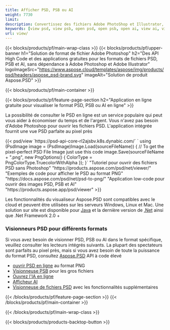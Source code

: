 ```yaml
---
title: Afficher PSD, PSB ou AI
weight: 7730
limit: 
description: Convertissez des fichiers Adobe PhotoShop et Illustrator, des images et d'autres formats
keywords: [view psd, view psb, open psd, open psb, open ai, view ai, view image, open photoshop file, open illustrator file]
url: view/
---
```


{{< blocks/products/pf/main-wrap-class >}}
{{< blocks/products/pf/upper-banner h1="Solution de format de fichier Adobe Photoshop" h2="Des API High Code et des applications gratuites pour les formats de fichiers PSD, PSB et AI, sans dépendance à Adobe Photoshop et Adobe Illustrator" logoImageSrc="https://www.aspose.cloud/templates/aspose/img/products/psd/headers/aspose_psd-brand.svg" imageAlt="Solution de produit Aspose.PSD" >}}

{{< blocks/products/pf/main-container >}}

{{< blocks/products/pf/feature-page-section h2="Application en ligne gratuite pour visualiser le format PSD, PSB ou AI en ligne" >}}
<p>La possibilité de consulter le PSD en ligne est un service populaire qui peut vous aider à économiser du temps et de l'argent. Vous n'avez pas besoin d'Adobe Photoshop pour ouvrir les fichiers PSD. L'application intégrée fournit une vue PSD parfaite au pixel près</p>
{{< psd/view `https://psd-api-core-rl2ajsbv.k8s.dynabic.com/` 
`    using (PsdImage image = (PsdImage)Image.Load(sourceFileName))
    {
        // To get the pixel-perfect PSD File Image just use this code
        image.Save(sourceFileName + ".png",  new PngOptions() {  ColorType = PngColorType.TruecolorWithAlpha });
    }` 
"Tutoriel pour ouvrir des fichiers PSD sans Photoshop" "https://products.aspose.com/psd/net/viewer/" 
"Exemples de code pour afficher le PSD au format PNG"  "https://docs.aspose.com/psd/net/psd-to-png/" 
"Application low-code pour ouvrir des images PSD, PSB et AI" "https://products.aspose.app/psd/viewer" >}}
<p>Les fonctionnalités du visualiseur Aspose.PSD sont compatibles avec le cloud et peuvent être utilisées sur les serveurs Windows, Linux et Mac. Une solution sur site est disponible pour <a href="https://products.aspose.com/psd/java/">Java</a> et la dernière version de <a href="https://products.aspose.com/psd/net/">.Net</a> ainsi que .Net Framework 2.0 +</p>

<h3 class="headingpdleft">Visionneurs PSD pour différents formats</h3>
<p>Si vous avez besoin de visionner PSD, PSB ou AI dans le format spécifique, veuillez consulter les lecteurs intégrés suivants. La plupart des spectateurs sont parfaits au pixel près, mais si vous avez besoin de toute la puissance du format PSD, consultez <a href="/psd/">Aspose.PSD</a> API à code élevé</p>
<ul>
<li><a href="open-psd-online">ouvrir PSD en ligne</a> au format PNG</li>
<li><a href="psb">Visionneuse PSB</a> pour les gros fichiers</li>
<li><a href="open-ai-online">Ouvrez l'IA en ligne</a></li>
<li><a href="ai">Afficheur AI</a></li>
<li><a href="/psd/view/psd-file-viewer">Visionneuse de fichiers PSD</a> avec les fonctionnalités supplémentaires</li>
</ul>

{{< /blocks/products/pf/feature-page-section >}}
{{< /blocks/products/pf/main-container >}}


{{< /blocks/products/pf/main-wrap-class >}}

{{< blocks/products/products-backtop-button >}}
